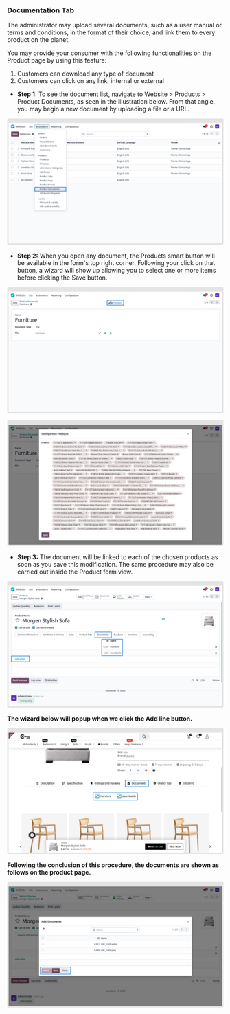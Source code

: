 
### Documentation Tab


The administrator may upload several documents, such as a user manual or terms and conditions, in the format of their choice, and link them to every product on the planet.

You may provide your consumer with the following functionalities on the Product page by using this feature:

1. Customers can download any type of document
2. Customers can click on any link, internal or external

* **Step 1:** To see the document list, navigate to Website > Products > Product Documents, as seen in the illustration below. From that angle, you may begin a new document by uploading a file or a URL.

![](./images/dt1.png)

* **Step 2:**  When you open any document, the Products smart button will be available in the form's top right corner. Following your click on that button, a wizard will show up allowing you to select one or more items before clicking the Save button.

![](./images/dt2.png)

![](./images/dt3.png)

* **Step 3:** The document will be linked to each of the chosen products as soon as you save this modification. The same procedure may also be carried out inside the Product form view.

![](./images/dt4.png)

**The wizard below will popup when we click the Add line button.**

![](./images/dt5.png)

**Following the conclusion of this procedure, the documents are shown as follows on the product page.**

![](./images/dt6.png)


